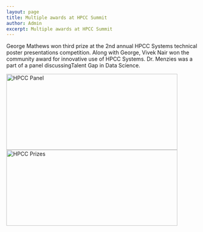 ```yaml
---
layout: page
title: Multiple awards at HPCC Summit
author: Admin
excerpt: Multiple awards at HPCC Summit
---
```

George Mathews won third prize at the 2nd annual HPCC Systems technical poster presentations competition. Along with George, Vivek Nair won the community award for innovative use of HPCC Systems. Dr. Menzies was a part of a panel discussingTalent Gap in Data Science.

<img src="{{site.url}}/img/img/2017hpccpanel.jpg" alt="HPCC Panel" height="200" width="450">

<img src="{{site.url}}/img/img/img/2017hpccprize.jpg" alt="HPCC Prizes" height="200" width="450">
